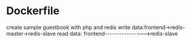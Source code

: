 # Dockerfile
create sample guestbook with php and redis
write data:frontend->redis-master->redis-slave
read data: frontend---------------->redis-slave
